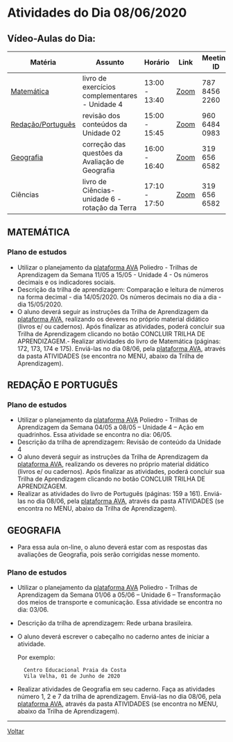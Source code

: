 # Atividades do Dia 08/06/2020

## Vídeo-Aulas do Dia:

| Matéria | Assunto |Horário | Link | Meeting ID | Password |
|---------|---------|--------|------|------------|----------|
| [Matemática](#matemática) | livro de exercícios complementares - Unidade 4 | 13:00 - 13:40 | [Zoom](https://us04web.zoom.us/j/78784562260?pwd=MU9DTWpkQUR1SzNNQUJkQWtuTThpUT09) | 787 8456 2260 | 2kc0yf |
| [Redação/Português](#redação-e-português) | revisão dos conteúdos da Unidade 02 | 15:00 - 15:45 | [Zoom](https://zoom.us/j/96064840983?pwd=ME9xaHhjbXBlbzZac1RRelRCNWkrdz09) | 960 6484 0983 | 968982 |
| [Geografia](#geografia) | correção das questões da Avaliação de Geografia | 16:00 - 16:40 | [Zoom](https://zoom.us/j/3196566582?pwd=cFNUb3BrREpzanpQV2toZ09RbjFnUT09) | 319 656 6582 | 7qaBx5 |
| Ciências | livro de Ciências- unidade 6 - rotação da Terra | 17:10 - 17:50 | [Zoom](https://zoom.us/j/3196566582?pwd=cFNUb3BrREpzanpQV2toZ09RbjFnUT09) | 319 656 6582 | 7qaBx5 | 

## MATEMÁTICA

### Plano de estudos

* Utilizar o planejamento da [plataforma AVA] Poliedro - Trilhas de Aprendizagem da Semana 11/05 a 15/05 - Unidade 4 - Os números decimais e os indicadores sociais.
* Descrição da trilha de aprendizagem: Comparação e leitura de números na forma decimal - dia 14/05/2020. Os números decimais no dia a dia - dia 15/05/2020.
* O aluno deverá seguir as instruções da Trilha de Aprendizagem da [plataforma AVA], realizando os deveres no próprio material didático (livros e/ ou cadernos). Após finalizar as atividades, poderá concluir sua Trilha de Aprendizagem clicando no botão CONCLUIR TRILHA DE APRENDIZAGEM.- Realizar atividades do livro de Matemática (páginas: 172, 173, 174 e 175). Enviá-las no dia 08/06, pela [plataforma AVA], através da pasta ATIVIDADES (se encontra no MENU, abaixo da Trilha de Aprendizagem).

## REDAÇÃO E PORTUGUÊS

### Plano de estudos

* Utilizar o planejamento da [plataforma AVA] Poliedro - Trilhas de Aprendizagem da Semana 04/05 a 08/05 – Unidade 4 – Ação em quadrinhos. Essa atividade se encontra no dia: 06/05.
* Descrição da trilha de aprendizagem: Revisão de conteúdo da Unidade 4
* O aluno deverá seguir as instruções da Trilha de Aprendizagem da [plataforma AVA], realizando os deveres no próprio material didático (livros e/ ou cadernos). Após finalizar as atividades, poderá concluir sua Trilha de Aprendizagem clicando no botão CONCLUIR TRILHA DE APRENDIZAGEM.
* Realizar as atividades do livro de Português (páginas: 159 a 161). Enviá-las no dia 08/06, pela [plataforma AVA], através da pasta ATIVIDADES (se encontra no MENU, abaixo da Trilha de Aprendizagem).

## GEOGRAFIA

* Para essa aula on-line, o aluno deverá estar com as respostas das avaliações de Geografia, pois serão corrigidas nesse momento.

### Plano de estudos
* Utilizar o planejamento da [plataforma AVA] Poliedro - Trilhas de Aprendizagem da Semana 01/06 a 05/06 – Unidade 6 – Transformação dos meios de transporte e comunicação. Essa atividade se encontra no dia: 03/06.
* Descrição da trilha de aprendizagem: Rede urbana brasileira.
* O aluno deverá escrever o cabeçalho no caderno antes de iniciar a atividade.

  Por exemplo:

        Centro Educacional Praia da Costa
        Vila Velha, 01 de Junho de 2020

* Realizar atividades de Geografia em seu caderno. Faça as atividades número 1, 2 e 7 da trilha de aprendizagem. Enviá-las no dia 08/06, pela [plataforma AVA], através da pasta ATIVIDADES (se encontra no MENU, abaixo da Trilha de Aprendizagem).


---
[Voltar](index.md)


[plataforma AVA]: https://poliedro-ava.azurewebsites.net
